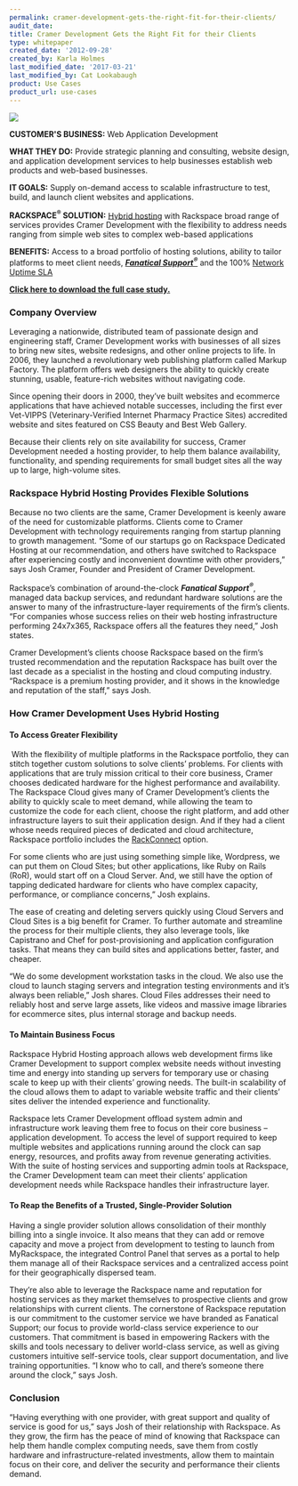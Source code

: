 ```yaml
---
permalink: cramer-development-gets-the-right-fit-for-their-clients/
audit_date:
title: Cramer Development Gets the Right Fit for their Clients
type: whitepaper
created_date: '2012-09-28'
created_by: Karla Holmes
last_modified_date: '2017-03-21'
last_modified_by: Cat Lookabaugh
product: Use Cases
product_url: use-cases
---
```


<a href="http://cramerdev.com/">
   <img src="{% asset_path use-cases/cramer-development-gets-the-right-fit-for-their-clients/cramerdev.png %}" />
</a>

**CUSTOMER'S BUSINESS:** Web Application Development

**WHAT THEY DO:** Provide strategic planning and consulting, website
design, and application development services to help businesses
establish web products and web-based businesses.

**IT GOALS:** Supply on-demand access to scalable infrastructure to
test, build, and launch client websites and applications.

**RACKSPACE<sup>&reg;</sup> SOLUTION:**  [Hybrid
hosting](http://www.rackspace.com/hosting_solutions.php) with Rackspace
broad range of services provides Cramer Development with the flexibility
to address needs ranging from simple web sites to complex web-based
applications

**BENEFITS:** Access to a broad portfolio of hosting solutions, ability
to tailor platforms to meet client needs, [***Fanatical
Support<sup>&reg;</sup>***](http://www.rackspace.com/whyrackspace/support/) and
the 100% [Network Uptime
SLA](http://www.rackspace.com/whyrackspace/network/index.php)

[**Click here to download the full case study.**](http://c1776742.r42.cf0.rackcdn.com/downloads/pdfs/CaseStudy_CramerDev.pdf)

### Company Overview

Leveraging a nationwide, distributed team of passionate design and
engineering staff, Cramer Development works with businesses of all sizes
to bring new sites, website redesigns, and other online projects to
life. In 2006, they launched a revolutionary web publishing platform
called Markup Factory. The platform offers web designers the ability to
quickly create stunning, usable, feature-rich websites without
navigating code.

Since opening their doors in 2000, they’ve built websites and ecommerce
applications that have achieved notable successes, including the first
ever Vet-VIPPS (Veterinary-Verified Internet Pharmacy Practice Sites)
accredited website and sites featured on CSS Beauty and Best Web
Gallery.

Because their clients rely on site availability for success, Cramer
Development needed a hosting provider, to help them balance
availability, functionality, and spending requirements for small budget
sites all the way up to large, high-volume sites.

### Rackspace Hybrid Hosting Provides Flexible Solutions

Because no two clients are the same, Cramer Development is keenly aware
of the need for customizable platforms. Clients come to Cramer
Development with technology requirements ranging from startup planning
to growth management. “Some of our startups go on Rackspace Dedicated
Hosting at our recommendation, and others have switched to Rackspace
after experiencing costly and inconvenient downtime with other
providers,” says Josh Cramer, Founder and President of Cramer
Development.

Rackspace’s combination of around-the-clock ***Fanatical Support<sup>&reg;</sup>***,
managed data backup services, and redundant hardware solutions are the answer
to many of the infrastructure-layer requirements of the firm’s clients.
“For companies whose success relies on their web hosting infrastructure
performing 24x7x365, Rackspace offers all the features they need,” Josh
states.

Cramer Development’s clients choose Rackspace based on the firm’s
trusted recommendation and the reputation Rackspace has built over the
last decade as a specialist in the hosting and cloud computing industry.
“Rackspace is a premium hosting provider, and it shows in the knowledge
and reputation of the staff,” says Josh.

### How Cramer Development Uses Hybrid Hosting

#### To Access Greater Flexibility

 With the flexibility of multiple platforms in the Rackspace portfolio,
they can stitch together custom solutions to solve clients’ problems.
For clients with applications that are truly mission critical to their
core business, Cramer chooses dedicated hardware for the highest
performance and availability. The Rackspace Cloud gives many of Cramer
Development’s clients the ability to quickly scale to meet demand, while
allowing the team to customize the code for each client, choose the
right platform, and add other infrastructure layers to suit their
application design. And if they had a client whose needs required pieces
of dedicated and cloud architecture, Rackspace portfolio includes the
[RackConnect](http://www.rackspace.com/hosting_solutions/hybrid_hosting/rackconnect/)
option.

For some clients who are just using something simple like, Wordpress, we
can put them on Cloud Sites; but other applications, like Ruby on Rails
(RoR), would start off on a Cloud Server. And, we still have the option
of tapping dedicated hardware for clients who have complex capacity,
performance, or compliance concerns,” Josh explains.

The ease of creating and deleting servers quickly using Cloud Servers
and Cloud Sites is a big benefit for Cramer. To further automate and
streamline the process for their multiple clients, they also leverage
tools, like Capistrano and Chef for post-provisioning and application
configuration tasks. That means they can build sites and applications
better, faster, and cheaper.

“We do some development workstation tasks in the cloud. We also use the
cloud to launch staging servers and integration testing environments and
it’s always been reliable,” Josh shares. Cloud Files addresses their
need to reliably host and serve large assets, like videos and massive
image libraries for ecommerce sites, plus internal storage and backup
needs.

#### To Maintain Business Focus 

Rackspace Hybrid Hosting approach allows web development firms like
Cramer Development to support complex website needs without investing
time and energy into standing up servers for temporary use or chasing
scale to keep up with their clients’ growing needs. The built-in
scalability of the cloud allows them to adapt to variable website
traffic and their clients’ sites deliver the intended experience and
functionality.

Rackspace lets Cramer Development offload system admin and
infrastructure work leaving them free to focus on their core business –
application development. To access the level of support required to keep
multiple websites and applications running around the clock can sap
energy, resources, and profits away from revenue generating activities.
With the suite of hosting services and supporting admin tools at
Rackspace, the Cramer Development team can meet their clients’
application development needs while Rackspace handles their
infrastructure layer.

#### To Reap the Benefits of a Trusted, Single-Provider Solution

Having a single provider solution allows consolidation of their monthly
billing into a single invoice. It also means that they can add or remove
capacity and move a project from development to testing to launch from
MyRackspace, the integrated Control Panel that serves as a portal to
help them manage all of their Rackspace services and a centralized
access point for their geographically dispersed team.

They’re also able to leverage the Rackspace name and reputation for
hosting services as they market themselves to prospective clients and
grow relationships with current clients. The cornerstone of Rackspace
reputation is our commitment to the customer service we have branded as
Fanatical Support; our focus to provide world-class service experience
to our customers. That commitment is based in empowering Rackers with
the skills and tools necessary to deliver world-class service, as well
as giving customers intuitive self-service tools, clear support
documentation, and live training opportunities. “I know who to call, and
there’s someone there around the clock,” says Josh.

### Conclusion

“Having everything with one provider, with great support and quality of
service is good for us,” says Josh of their relationship with Rackspace.
As they grow, the firm has the peace of mind of knowing that Rackspace
can help them handle complex computing needs, save them from costly
hardware and infrastructure-related investments, allow them to maintain
focus on their core, and deliver the security and performance their
clients demand.
